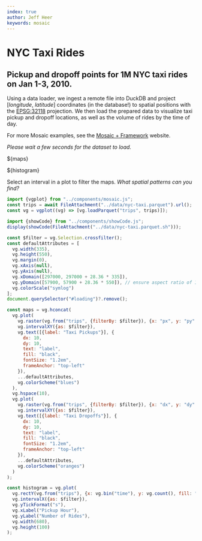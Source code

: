 ```yaml
---
index: true
author: Jeff Heer
keywords: mosaic
---
```


# NYC Taxi Rides

## Pickup and dropoff points for 1M NYC taxi rides on Jan 1-3, 2010.

Using a data loader, we ingest a remote file into DuckDB and project [_longitude_, _latitude_] coordinates (in the database!) to spatial positions with the [EPSG:32118](https://epsg.io/32118) projection. We then load the prepared data to visualize taxi pickup and dropoff locations, as well as the volume of rides by the time of day.

For more Mosaic examples, see the [Mosaic + Framework](https://uwdata.github.io/mosaic-framework-example/) website.

<em id="loading">Please wait a few seconds for the dataset to load.</em>

${maps}

${histogram}

Select an interval in a plot to filter the maps.
_What spatial patterns can you find?_

```js echo
import {vgplot} from "../components/mosaic.js";
const trips = await FileAttachment("../data/nyc-taxi.parquet").url();
const vg = vgplot((vg) => [vg.loadParquet("trips", trips)]);
```

```js
import {showCode} from "../components/showCode.js";
display(showCode(FileAttachment("../data/nyc-taxi.parquet.sh")));
```

```js echo
const $filter = vg.Selection.crossfilter();
const defaultAttributes = [
  vg.width(335),
  vg.height(550),
  vg.margin(0),
  vg.xAxis(null),
  vg.yAxis(null),
  vg.xDomain([297000, 297000 + 28.36 * 335]),
  vg.yDomain([57900, 57900 + 28.36 * 550]), // ensure aspect ratio of 1
  vg.colorScale("symlog")
];
document.querySelector("#loading")?.remove();
```

```js echo
const maps = vg.hconcat(
  vg.plot(
    vg.raster(vg.from("trips", {filterBy: $filter}), {x: "px", y: "py", imageRendering: "pixelated"}),
    vg.intervalXY({as: $filter}),
    vg.text([{label: "Taxi Pickups"}], {
      dx: 10,
      dy: 10,
      text: "label",
      fill: "black",
      fontSize: "1.2em",
      frameAnchor: "top-left"
    }),
    ...defaultAttributes,
    vg.colorScheme("blues")
  ),
  vg.hspace(10),
  vg.plot(
    vg.raster(vg.from("trips", {filterBy: $filter}), {x: "dx", y: "dy", imageRendering: "pixelated"}),
    vg.intervalXY({as: $filter}),
    vg.text([{label: "Taxi Dropoffs"}], {
      dx: 10,
      dy: 10,
      text: "label",
      fill: "black",
      fontSize: "1.2em",
      frameAnchor: "top-left"
    }),
    ...defaultAttributes,
    vg.colorScheme("oranges")
  )
);
```

```js echo
const histogram = vg.plot(
  vg.rectY(vg.from("trips"), {x: vg.bin("time"), y: vg.count(), fill: "steelblue", inset: 0.5}),
  vg.intervalX({as: $filter}),
  vg.yTickFormat("s"),
  vg.xLabel("Pickup Hour"),
  vg.yLabel("Number of Rides"),
  vg.width(680),
  vg.height(100)
);
```
